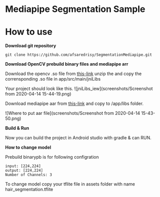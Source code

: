 # Mediapipe Segmentation Sample 


# How to use 

**Download git repository** 

```
git clone https://github.com/afsaredrisy/SegmentationMediapipe.git
```

**Download OpenCV prebuild binary files and mediapipe arr**

Download the opencv .so file from [this-link](https://github.com/opencv/opencv/releases/download/3.4.3/opencv-3.4.3-android-sdk.zip)
unzip the and copy the corrensponding .so file in app/src/main/jniLibs

Your project should look like this.
![jniLibs_iew](screenshots/Screenshot from 2020-04-14 15-44-19.png)

Download mediapipe aar from [this-link](https://drive.google.com/open?id=1urxxINE2YqDdZV_Bp7-ORLjD_-n_gz-9) and copy to /app/libs folder.

![Where to put aar file](screenshots/Screenshot from 2020-04-14 15-43-50.png)

**Build & Run**

Now you can build the project in Android studio with gradle & can RUN.


**How to change model**

Prebuild binarypb is for following configration

```
input: [224,224] 
output: [224,224]
Number of Channels: 3
```

To change model copy your tflite file in assets folder with name hair_segmentation.tflite
